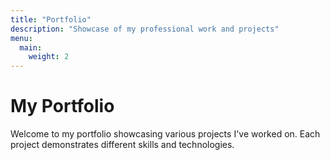 ```yaml
---
title: "Portfolio"
description: "Showcase of my professional work and projects"
menu:
  main:
    weight: 2
---
```


# My Portfolio

Welcome to my portfolio showcasing various projects I've worked on. Each project demonstrates different skills and technologies.